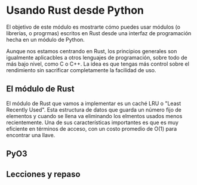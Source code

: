 # Usando Rust desde Python

El objetivo de este módulo es mostrarte cómo puedes usar módulos (o librerías, o progrmas) escritos
en Rust desde una interfaz de programación hecha en un módulo de Python.

Aunque nos estamos centrando en Rust, los principios generales son igualmente aplicacbles
a otros lenguajes de programación, sobre todo de más bajo nivel, como C o C++. La idea
es que tengas más control sobre el rendimiento sin sacrificar completamente la facilidad de uso.

## El módulo de Rust

El módulo de Rust que vamos a implementar es un caché LRU o "Least Recently Used".
Esta estructura de datos que guarda un número fijo de elementos y cuando se llena va
eliminando los elmentos usados menos recientemente. Una de sus características importantes
es que es muy eficiente en términos de acceso, con un costo promedio de O(1) para encontrar
una llave.

## PyO3

## Lecciones y repaso
